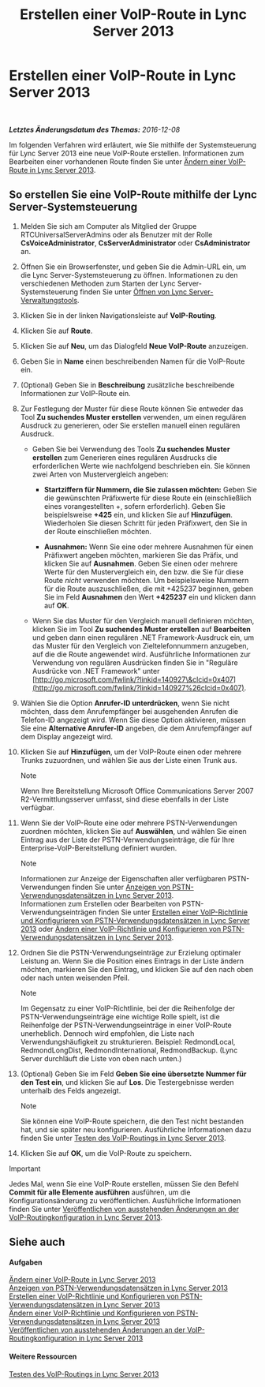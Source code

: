 ﻿---
title: Erstellen einer VoIP-Route in Lync Server 2013
TOCTitle: Erstellen einer VoIP-Route in Lync Server 2013
ms:assetid: d189057d-cc9d-4622-9d10-f5385d703faf
ms:mtpsurl: https://technet.microsoft.com/de-de/library/Gg398898(v=OCS.15)
ms:contentKeyID: 49295482
ms.date: 12/10/2016
mtps_version: v=OCS.15
ms.translationtype: HT
---

# Erstellen einer VoIP-Route in Lync Server 2013

 

_**Letztes Änderungsdatum des Themas:** 2016-12-08_

Im folgenden Verfahren wird erläutert, wie Sie mithilfe der Systemsteuerung für Lync Server 2013 eine neue VoIP-Route erstellen. Informationen zum Bearbeiten einer vorhandenen Route finden Sie unter [Ändern einer VoIP-Route in Lync Server 2013](lync-server-2013-modify-a-voice-route.md).

## So erstellen Sie eine VoIP-Route mithilfe der Lync Server-Systemsteuerung

1.  Melden Sie sich am Computer als Mitglied der Gruppe RTCUniversalServerAdmins oder als Benutzer mit der Rolle **CsVoiceAdministrator**, **CsServerAdministrator** oder **CsAdministrator** an.

2.  Öffnen Sie ein Browserfenster, und geben Sie die Admin-URL ein, um die Lync Server-Systemsteuerung zu öffnen. Informationen zu den verschiedenen Methoden zum Starten der Lync Server-Systemsteuerung finden Sie unter [Öffnen von Lync Server-Verwaltungstools](lync-server-2013-open-lync-server-administrative-tools.md).

3.  Klicken Sie in der linken Navigationsleiste auf **VoIP-Routing**.

4.  Klicken Sie auf **Route**.

5.  Klicken Sie auf **Neu**, um das Dialogfeld **Neue VoIP-Route** anzuzeigen.

6.  Geben Sie in **Name** einen beschreibenden Namen für die VoIP-Route ein.

7.  (Optional) Geben Sie in **Beschreibung** zusätzliche beschreibende Informationen zur VoIP-Route ein.

8.  Zur Festlegung der Muster für diese Route können Sie entweder das Tool **Zu suchendes Muster erstellen** verwenden, um einen regulären Ausdruck zu generieren, oder Sie erstellen manuell einen regulären Ausdruck.
    
      - Geben Sie bei Verwendung des Tools **Zu suchendes Muster erstellen** zum Generieren eines regulären Ausdrucks die erforderlichen Werte wie nachfolgend beschrieben ein. Sie können zwei Arten von Mustervergleich angeben:
        
          - **Startziffern für Nummern, die Sie zulassen möchten:** Geben Sie die gewünschten Präfixwerte für diese Route ein (einschließlich eines vorangestellten +, sofern erforderlich). Geben Sie beispielsweise **+425** ein, und klicken Sie auf **Hinzufügen**. Wiederholen Sie diesen Schritt für jeden Präfixwert, den Sie in der Route einschließen möchten.
        
          - **Ausnahmen:** Wenn Sie eine oder mehrere Ausnahmen für einen Präfixwert angeben möchten, markieren Sie das Präfix, und klicken Sie auf **Ausnahmen**. Geben Sie einen oder mehrere Werte für den Mustervergleich ein, den bzw. die Sie für diese Route *nicht* verwenden möchten. Um beispielsweise Nummern für die Route auszuschließen, die mit +425237 beginnen, geben Sie im Feld **Ausnahmen** den Wert **+425237** ein und klicken dann auf **OK**.
    
      - Wenn Sie das Muster für den Vergleich manuell definieren möchten, klicken Sie im Tool **Zu suchendes Muster erstellen** auf **Bearbeiten** und geben dann einen regulären .NET Framework-Ausdruck ein, um das Muster für den Vergleich von Zieltelefonnummern anzugeben, auf die die Route angewendet wird. Ausführliche Informationen zur Verwendung von regulären Ausdrücken finden Sie in "Reguläre Ausdrücke von .NET Framework" unter [http://go.microsoft.com/fwlink/?linkid=140927\&clcid=0x407](http://go.microsoft.com/fwlink/?linkid=140927%26clcid=0x407).

9.  Wählen Sie die Option **Anrufer-ID unterdrücken**, wenn Sie nicht möchten, dass dem Anrufempfänger bei ausgehenden Anrufen die Telefon-ID angezeigt wird. Wenn Sie diese Option aktivieren, müssen Sie eine **Alternative Anrufer-ID** angeben, die dem Anrufempfänger auf dem Display angezeigt wird.

10. Klicken Sie auf **Hinzufügen**, um der VoIP-Route einen oder mehrere Trunks zuzuordnen, und wählen Sie aus der Liste einen Trunk aus.
    

    > [!NOTE]
    > Wenn Ihre Bereitstellung Microsoft Office Communications Server 2007 R2-Vermittlungsserver umfasst, sind diese ebenfalls in der Liste verfügbar.



11. Wenn Sie der VoIP-Route eine oder mehrere PSTN-Verwendungen zuordnen möchten, klicken Sie auf **Auswählen**, und wählen Sie einen Eintrag aus der Liste der PSTN-Verwendungseinträge, die für Ihre Enterprise-VoIP-Bereitstellung definiert wurden.
    

    > [!NOTE]
    > Informationen zur Anzeige der Eigenschaften aller verfügbaren PSTN-Verwendungen finden Sie unter <A href="lync-server-2013-view-pstn-usage-records.md">Anzeigen von PSTN-Verwendungsdatensätzen in Lync Server 2013</A>.<BR>Informationen zum Erstellen oder Bearbeiten von PSTN-Verwendungseinträgen finden Sie unter <A href="lync-server-2013-create-a-voice-policy-and-configure-pstn-usage-records.md">Erstellen einer VoIP-Richtlinie und Konfigurieren von PSTN-Verwendungsdatensätzen in Lync Server 2013</A> oder <A href="lync-server-2013-modify-a-voice-policy-and-configure-pstn-usage-records.md">Ändern einer VoIP-Richtlinie und Konfigurieren von PSTN-Verwendungsdatensätzen in Lync Server 2013</A>.



12. Ordnen Sie die PSTN-Verwendungseinträge zur Erzielung optimaler Leistung an. Wenn Sie die Position eines Eintrags in der Liste ändern möchten, markieren Sie den Eintrag, und klicken Sie auf den nach oben oder nach unten weisenden Pfeil.
    

    > [!NOTE]
    > Im Gegensatz zu einer VoIP-Richtlinie, bei der die Reihenfolge der PSTN-Verwendungseinträge eine wichtige Rolle spielt, ist die Reihenfolge der PSTN-Verwendungseinträge in einer VoIP-Route unerheblich. Dennoch wird empfohlen, die Liste nach Verwendungshäufigkeit zu strukturieren. Beispiel: RedmondLocal, RedmondLongDist, RedmondInternational, RedmondBackup. (Lync Server durchläuft die Liste von oben nach unten.)



13. (Optional) Geben Sie im Feld **Geben Sie eine übersetzte Nummer für den Test ein**, und klicken Sie auf **Los**. Die Testergebnisse werden unterhalb des Felds angezeigt.
    

    > [!NOTE]
    > Sie können eine VoIP-Route speichern, die den Test nicht bestanden hat, und sie später neu konfigurieren. Ausführliche Informationen dazu finden Sie unter <A href="lync-server-2013-test-voice-routing.md">Testen des VoIP-Routings in Lync Server 2013</A>.



14. Klicken Sie auf **OK**, um die VoIP-Route zu speichern.


> [!IMPORTANT]
> Jedes Mal, wenn Sie eine VoIP-Route erstellen, müssen Sie den Befehl <STRONG>Commit für alle Elemente ausführen</STRONG> ausführen, um die Konfigurationsänderung zu veröffentlichen. Ausführliche Informationen finden Sie unter <A href="lync-server-2013-publish-pending-changes-to-the-voice-routing-configuration.md">Veröffentlichen von ausstehenden Änderungen an der VoIP-Routingkonfiguration in Lync Server 2013</A>.



## Siehe auch

#### Aufgaben

[Ändern einer VoIP-Route in Lync Server 2013](lync-server-2013-modify-a-voice-route.md)  
[Anzeigen von PSTN-Verwendungsdatensätzen in Lync Server 2013](lync-server-2013-view-pstn-usage-records.md)  
[Erstellen einer VoIP-Richtlinie und Konfigurieren von PSTN-Verwendungsdatensätzen in Lync Server 2013](lync-server-2013-create-a-voice-policy-and-configure-pstn-usage-records.md)  
[Ändern einer VoIP-Richtlinie und Konfigurieren von PSTN-Verwendungsdatensätzen in Lync Server 2013](lync-server-2013-modify-a-voice-policy-and-configure-pstn-usage-records.md)  
[Veröffentlichen von ausstehenden Änderungen an der VoIP-Routingkonfiguration in Lync Server 2013](lync-server-2013-publish-pending-changes-to-the-voice-routing-configuration.md)  

#### Weitere Ressourcen

[Testen des VoIP-Routings in Lync Server 2013](lync-server-2013-test-voice-routing.md)

